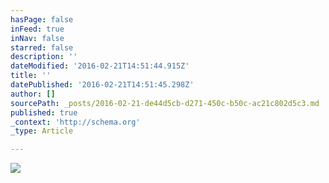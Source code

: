 ```yaml
---
hasPage: false
inFeed: true
inNav: false
starred: false
description: ''
dateModified: '2016-02-21T14:51:44.915Z'
title: ''
datePublished: '2016-02-21T14:51:45.298Z'
author: []
sourcePath: _posts/2016-02-21-de44d5cb-d271-450c-b50c-ac21c802d5c3.md
published: true
_context: 'http://schema.org'
_type: Article

---
```

![](https://the-grid-user-content.s3-us-west-2.amazonaws.com/f74609db-75f8-42c0-8eb8-ddc0a30c0850.jpg)